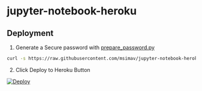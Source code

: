 # jupyter-notebook-heroku

## Deployment

1. Generate a Secure password with [prepare_password.py](https://github.com/msimav/jupyter-notebook-heroku/blob/master/prepare_password.py)
```bash
curl -s https://raw.githubusercontent.com/msimav/jupyter-notebook-heroku/master/prepare_password.py | python
```

2. Click Deploy to Heroku Button

[![Deploy](https://www.herokucdn.com/deploy/button.svg)](https://heroku.com/deploy)
